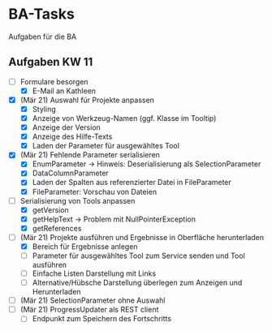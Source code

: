 # BA-Tasks
Aufgaben für die BA

## Aufgaben KW 11
- [ ] Formulare besorgen
  - [x] E-Mail an Kathleen
- [x] (Mär 21) Auswahl für Projekte anpassen
  - [x] Styling
  - [x] Anzeige von Werkzeug-Namen (ggf. Klasse im Tooltip)
  - [x] Anzeige der Version
  - [x] Anzeige des Hilfe-Texts
  - [x] Laden der Parameter für ausgewähltes Tool
- [x] (Mär 21) Fehlende Parameter serialisieren
  - [x] EnumParameter -> Hinweis: Deserialisierung als SelectionParameter
  - [x] DataColumnParameter
  - [x] Laden der Spalten aus referenzierter Datei in FileParameter
  - [x] FileParameter: Vorschau von Dateien
- [ ] Serialisierung von Tools anpassen
  - [x] getVersion
  - [x] getHelpText -> Problem mit NullPointerException
  - [x] getReferences
- [ ] (Mär 21) Projekte ausführen und Ergebnisse in Oberfläche herunterladen
  - [x] Bereich für Ergebnisse anlegen
  - [ ] Parameter für ausgewähltes Tool zum Service senden und Tool ausführen
  - [ ] Einfache Listen Darstellung mit Links
  - [ ] Alternative/Hübsche Darstellung überlegen zum Anzeigen und Herunterladen
- [ ] (Mär 21) SelectionParameter ohne Auswahl
- [ ] (Mär 21) ProgressUpdater als REST client
  - [ ] Endpunkt zum Speichern des Fortschritts
